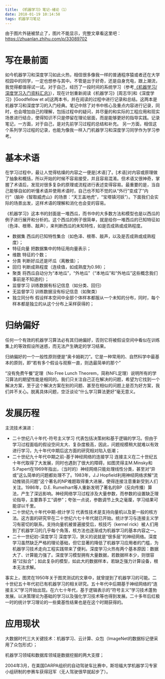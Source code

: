 ```yaml
---
title: 《机器学习》笔记-绪论（1）
date: 2018-01-19 10:14:58
tags: 机器学习笔记
---
```

由于图片外链被禁止了，图片不能显示，完整文章看这里吧：<https://zhuanlan.zhihu.com/p/33089702>

# 写在最前面
如今机器学习和深度学习如此火热，相信很多像我一样的普通程序猿或者还在大学校园中的同学，一定也想参与其中。不管是出于好奇，还是自身充电，跟上潮流，我觉得都值得试一试。对于自己，经历了一段时间的系统学习（参考[《机器学习/深度学习入门资料汇总》](https://zhuanlan.zhihu.com/p/30980999)），现在计划重新阅读《机器学习》[周志华]和《深度学习》[Goodfellow et al]这两本书，并在阅读的过程中进行记录和总结。这两本是机器学习和深度学习的入门经典。笔记中除了对书中核心及重点内容进行记录，同时，也会增加自己的理解，包括过程中的疑问，并尽量的和实际的工程应用和现实场景进行结合，使得知识不只是停留在理论层面，而是能够更好的指导实践。记录笔记，一方面，对于自己，是对先前学习过程的总结和补充。 另一方面，相信这个系列学习过程的记录，也能为像我一样入门机器学习和深度学习同学作为学习参考。

# 基本术语
在学习过程中，最让人觉得枯燥的内容之一便是[术语]了。[术语]对内容或原理做了抽象和概括，所以开始的时候不容易接受，并且容易混淆。但术语又很神奇，掌握了术语后，发现对很多复杂的原理或流程进行表述变得容易。最重要的是，当自己能够自如的听懂术语并使用术语时，自己也不知不觉的从“外行”变成了“内行”（脑补《智取威虎山》的场景：“天王盖地虎”，“宝塔镇河妖”）。下面我们会实际的场景出发，这样术语的理解和消化也会变的容易。

《机器学习》这本书的封面是一堆西瓜，而书中的大多数方法和模型也是以西瓜的例子进行展开和分析的。这个西瓜的例子很简单，就是给你一堆西瓜的已知特征如（色泽、根蒂、敲声），来判断西瓜的未知特性，如是否成熟或成熟程度。

* 数据集
西瓜的已知特性集合（如色泽、根蒂、敲声，以及是否成熟或成熟程度）；
* 特征向量
把数据集中的特征用向量表示；
* 维数
特征的个数；
* 分类
判断好瓜还是坏瓜（离散值）；
* 回归
判断成熟程度（连续值，如成熟度为0.98）；
* 聚类
将西瓜自动分为“本地瓜”，“外地瓜”（“本地瓜”和“外地瓜”这些概念我们事前是不知道的）；
* 监督学习
训练数据有标记信息（如分类、回归）
* 无监督学习
训练数据没有标记信息（如聚类）
* 独立同分布
假设样本空间中全部个体样本都服从一个未知的分布，同时，每个样本都是独立的从这个分布上采样获得的；

# 归纳偏好
任何一个有效的机器学习算法必有其归纳偏好，否则它将被假设空间中看似在训练集上的等效假设所迷惑，而无法产生确定的学习结果。

归纳偏好的一个一般性原则便是“奥卡姆剃刀”。它是一种常用的、自然科学中最基本的原则，即“若有多个假设与观察一直，则选最简单的那个”

“没有免费午餐”定理（No Free Lunch Theorem，简称NFL定理）说明所有的学习算法的期望性能是相同的。我们只关注自己正在解决的问题，希望为它找到一个解决方案，至于这个解决方案在别的问题、甚至在相似的问题上是否为好方案，我们并不关心。脱离具体问题，空泛谈论“什么学习算法更好”毫无意义。

# 发展历程
主流技术演进：
* 二十世纪八十年代-符号主义学习
代表包括决策树和基于逻辑的学习。但由于学习过程面临的假设空间太大、复杂度极高，因此，问题规模稍大就难以有效进行学习，九十年代中期后这方面的研究相对陷入低潮；
* 二十世纪九十年代中期之前-基于神经网络的连接学习
连接主义在二十世纪五十年代取得了大发展，同时也遇到了很大的障碍，如图灵得主M.Minsky和S.Papert在1969年指出，（当时的）神经网络只能处理线性分类，甚至对“异或”这么简单的问题都处理不了。1983年，J.J Hopfield利用神经网络求解“流动推销员问题”这个著名的NP难题取得重大进展，使得连接注意重新受到人们关注。1986年，D.E. Rumelhart等人重新发明了著名的BP（反向传播）算法，产生了深远影响。神经网络学习过程涉及大量参数，而参数的设置缺乏理论指导，主要靠手工“调参”；夸张一点说，参数调节上失之毫厘，学习结果可能谬以千里。
* 二十世纪九十年代中期-统计学习
代表性技术是支持向量机以及更一般的核方法。这方面的研究早在二十世纪六七十年代就已开始。统计学习与连接主义学习有密切的联系。支持向量机被普遍接受后，核技巧（kernel rick）被人们用到了机器学习的几乎每个角落，核方法也逐渐成为机器学习的基本内容之一。
* 二十一世纪初-深度学习
深度学习，狭义的说就是“很多层”的神经网络。深度学习虽然缺乏严格的理论基础，但它显著的降低了机器学习应用者的门槛，为机器学习技术走向工程实践带来了便利。深度学习火热有两个基本原因：数据大了、计算能力强了。深度学习模型拥有大量数据，若数据样本少，则很容易“过拟合”；如此复杂的模型，如此大的数据样本，若缺乏强力计算设备，根本无法求解。

事实上，图灵在1950年关于图灵测试的文章中，就曾提到了机器学习的可能。二十世纪五十年代初已有机器学习的相关研究。五十年代中后期基于神经网络的“连接主义”学习开始出现。在六七十年代，基于逻辑表示的“符号主义”学习技术蓬勃发展。以决策理论为基础的学习以及强化学习技术等也得到发展。二十多年后红极一时的统计学习理论的一些奠基性结果也是在这个时期获得的。
# 应用现状
大数据时代三大关键技术：机器学习、云计算、众包（ImageNet的数据标记便采用了众包形式）；

机器学习领域和数据库领域是数据挖掘的两大支撑；

2004年3月，在美国DARPA组织的自动驾驶车比赛中，斯坦福大学机器学习专家小组研制的参赛车获得冠军（无人驾驶很早就起步了）。



